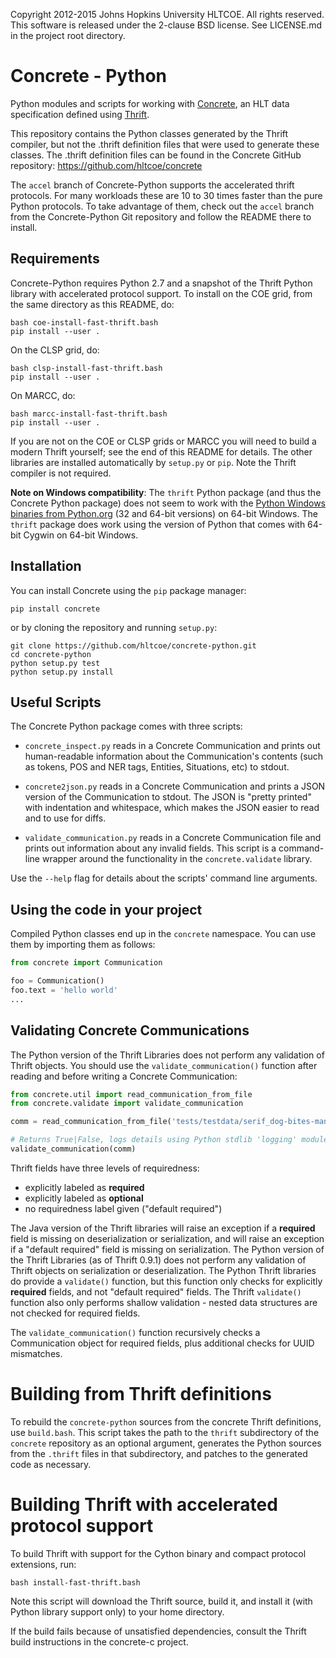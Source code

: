 Copyright 2012-2015 Johns Hopkins University HLTCOE. All rights
reserved.  This software is released under the 2-clause BSD license.
See LICENSE.md in the project root directory.

Concrete - Python
=================

Python modules and scripts for working with
[Concrete](https://github.com/hltcoe/concrete), an HLT data
specification defined using [Thrift](http://thrift.apache.org).

This repository contains the Python classes generated by the Thrift
compiler, but not the .thrift definition files that were used to
generate these classes.  The .thrift definition files can be found in
the Concrete GitHub repository: https://github.com/hltcoe/concrete

The `accel` branch of Concrete-Python supports the accelerated thrift
protocols.  For many workloads these are 10 to 30 times faster than the
pure Python protocols.  To take advantage of them, check out the
`accel` branch from the Concrete-Python Git repository and follow the
README there to install.

Requirements
------------

Concrete-Python requires Python 2.7 and a snapshot of the Thrift Python
library with accelerated protocol support.  To install on the COE grid,
from the same directory as this README, do:

```
bash coe-install-fast-thrift.bash
pip install --user .
```

On the CLSP grid, do:

```
bash clsp-install-fast-thrift.bash
pip install --user .
```

On MARCC, do:

```
bash marcc-install-fast-thrift.bash
pip install --user .
```

If you are not on the COE or CLSP grids or MARCC you will need to build
a modern Thrift yourself; see the end of this README for details.
The other libraries are installed automatically by
`setup.py` or `pip`.  Note the Thrift compiler is not required.

**Note on Windows compatibility**: The `thrift` Python package (and
thus the Concrete Python package) does not seem to work with the
[Python Windows binaries from
Python.org](https://www.python.org/downloads/windows/) (32 and 64-bit
versions) on 64-bit Windows.  The `thrift` package does work using the
version of Python that comes with 64-bit Cygwin on 64-bit Windows.

Installation
------------

You can install Concrete using the `pip` package manager:

```
pip install concrete
```

or by cloning the repository and running `setup.py`:

```
git clone https://github.com/hltcoe/concrete-python.git
cd concrete-python
python setup.py test
python setup.py install
```

Useful Scripts
--------------

The Concrete Python package comes with three scripts:

* `concrete_inspect.py` reads in a Concrete Communication and prints
  out human-readable information about the Communication's contents
  (such as tokens, POS and NER tags, Entities, Situations, etc) to
  stdout.

* `concrete2json.py` reads in a Concrete Communication and prints a
  JSON version of the Communication to stdout.  The JSON is "pretty
  printed" with indentation and whitespace, which makes the JSON
  easier to read and to use for diffs.

* `validate_communication.py` reads in a Concrete Communication file
  and prints out information about any invalid fields.  This script is
  a command-line wrapper around the functionality in the
  `concrete.validate` library.

Use the `--help` flag for details about the scripts' command line
arguments.


Using the code in your project
------------------------------

Compiled Python classes end up in the `concrete` namespace. You can
use them by importing them as follows:

```python
from concrete import Communication

foo = Communication()
foo.text = 'hello world'
...
```


Validating Concrete Communications
----------------------------------

The Python version of the Thrift Libraries does not perform any
validation of Thrift objects.  You should use the
`validate_communication()` function after reading and before writing a
Concrete Communication:

```python
from concrete.util import read_communication_from_file
from concrete.validate import validate_communication

comm = read_communication_from_file('tests/testdata/serif_dog-bites-man.concrete')

# Returns True|False, logs details using Python stdlib 'logging' module
validate_communication(comm)
```

Thrift fields have three levels of requiredness:
* explicitly labeled as **required**
* explicitly labeled as **optional**
* no requiredness label given ("default required")

The Java version of the Thrift libraries will raise an exception if a
**required** field is missing on deserialization or serialization, and
will raise an exception if a "default required" field is missing on
serialization.  The Python version of the Thrift Libraries (as of
Thrift 0.9.1) does not perform any validation of Thrift objects on
serialization or deserialization.  The Python Thrift libraries do
provide a `validate()` function, but this function only checks for
explicitly **required** fields, and not "default required" fields.
The Thrift `validate()` function also only performs shallow validation -
nested data structures are not checked for required fields.

The `validate_communication()` function recursively checks a
Communication object for required fields, plus additional checks for
UUID mismatches.


Building from Thrift definitions
================================

To rebuild the `concrete-python` sources from the concrete Thrift
definitions, use `build.bash`.  This script takes the path to the
`thrift` subdirectory of the `concrete` repository as an optional
argument, generates the Python sources from the `.thrift` files
in that subdirectory, and patches to the generated code as necessary.


Building Thrift with accelerated protocol support
=================================================

To build Thrift with support for the Cython binary and compact
protocol extensions, run:

```
bash install-fast-thrift.bash
```

Note this script will download the Thrift source, build it, and install
it (with Python library support only) to your home directory.

If the build fails because of unsatisfied dependencies, consult the
Thrift build instructions in the concrete-c project.
